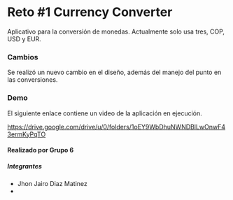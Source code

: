 # Reto #1 Currency Converter
Aplicativo para la conversión de monedas. Actualmente solo usa tres, COP, USD y EUR.

### Cambios
Se realizó un nuevo cambio en el diseño, además del manejo del punto en las conversiones.

### Demo
El siguiente enlace contiene un video de la aplicación en ejecución.

https://drive.google.com/drive/u/0/folders/1oEY9WbDhuNWNDBlLwOnwF43ermKyPqTO

#### Realizado por Grupo 6
##### Integrantes
- Jhon Jairo Diaz Matinez
- 